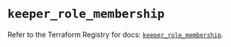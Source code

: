# `keeper_role_membership`

Refer to the Terraform Registry for docs: [`keeper_role_membership`](https://registry.terraform.io/providers/keeper-security/keeper/1.2.0/docs/resources/role_membership).
